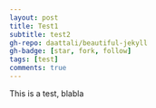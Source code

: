 ```yaml
---
layout: post
title: Test1
subtitle: test2
gh-repo: daattali/beautiful-jekyll
gh-badge: [star, fork, follow]
tags: [test]
comments: true
---
```


This is a test, blabla

